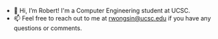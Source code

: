 - 👋 Hi, I’m Robert! I'm a Computer Engineering student at UCSC.
- 📫 Feel free to reach out to me at rwongsin@ucsc.edu if you have any questions or comments.

<!---
rwongsing/rwongsing is a ✨ special ✨ repository because its `README.md` (this file) appears on your GitHub profile.
You can click the Preview link to take a look at your changes.
--->
